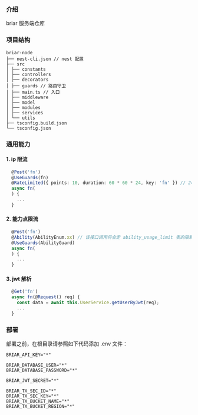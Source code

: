 ### 介绍

briar 服务端仓库

### 项目结构

```
briar-node
├── nest-cli.json // nest 配置
├── src
│ ├── constants
│ ├── controllers
│ ├── decorators
│ ├── guards // 路由守卫
│ ├── main.ts // 入口
│ ├── middleware
│ ├── model
│ ├── modules
│ ├── services
│ └── utils
├── tsconfig.build.json
└── tsconfig.json
```

### 通用能力

#### 1. ip 限流

```typescript
  @Post('fn')
  @UseGuards(fn)
  @RateLimited({ points: 10, duration: 60 * 60 * 24, key: 'fn' }) // 24 小时内最多调用 10次
  async fn(
  ) {
    ...
  }
```

#### 2. 能力点限流

```typescript
  @Post('fn')
  @Ability(AbilityEnum.xx) // 该接口调用将会走 ability_usage_limit 表的限制规则
  @UseGuards(AbilityGuard)
  async fn(
  ) {
    ...
  }
```

#### 3. jwt 解析

```typescript
  @Get('fn')
  async fn(@Request() req) {
    const data = await this.UserService.getUserByJwt(req);
    ...
  }
```

### 部署

部署之前，在根目录请参照如下代码添加 .env 文件：

```
BRIAR_API_KEY="*"

BRIAR_DATABASE_USER="*"
BRIAR_DATABASE_PASSWORD="*"

BRIAR_JWT_SECRET="*"

BRIAR_TX_SEC_ID="*"
BRIAR_TX_SEC_KEY="*"
BRIAR_TX_BUCKET_NAME="*"
BRIAR_TX_BUCKET_REGION="*"

```
